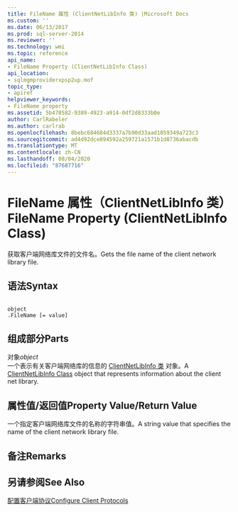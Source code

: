 ```yaml
---
title: FileName 属性 (ClientNetLibInfo 类) |Microsoft Docs
ms.custom: ''
ms.date: 06/13/2017
ms.prod: sql-server-2014
ms.reviewer: ''
ms.technology: wmi
ms.topic: reference
api_name:
- FileName Property (ClientNetLibInfo Class)
api_location:
- sqlmgmproviderxpsp2up.mof
topic_type:
- apiref
helpviewer_keywords:
- FileName property
ms.assetid: 5b478582-9389-4923-a914-0df2d8333b0e
author: CarlRabeler
ms.author: carlrab
ms.openlocfilehash: 8bebc684684d3337a7b90d33aad1059349a723c3
ms.sourcegitcommit: ad4d92dce894592a259721a1571b1d8736abacdb
ms.translationtype: MT
ms.contentlocale: zh-CN
ms.lasthandoff: 08/04/2020
ms.locfileid: "87687716"
---
```

# <a name="filename-property-clientnetlibinfo-class"></a><span data-ttu-id="b0e23-102">FileName 属性（ClientNetLibInfo 类）</span><span class="sxs-lookup"><span data-stu-id="b0e23-102">FileName Property (ClientNetLibInfo Class)</span></span>
  <span data-ttu-id="b0e23-103">获取客户端网络库文件的文件名。</span><span class="sxs-lookup"><span data-stu-id="b0e23-103">Gets the file name of the client network library file.</span></span>  
  
## <a name="syntax"></a><span data-ttu-id="b0e23-104">语法</span><span class="sxs-lookup"><span data-stu-id="b0e23-104">Syntax</span></span>  
  
```  
  
object  
.FileName [= value]  
```  
  
## <a name="parts"></a><span data-ttu-id="b0e23-105">组成部分</span><span class="sxs-lookup"><span data-stu-id="b0e23-105">Parts</span></span>  
 <span data-ttu-id="b0e23-106">对象</span><span class="sxs-lookup"><span data-stu-id="b0e23-106">*object*</span></span>  
 <span data-ttu-id="b0e23-107">一个表示有关客户端网络库的信息的 [ClientNetLibInfo 类](clientnetlibinfo-class.md) 对象。</span><span class="sxs-lookup"><span data-stu-id="b0e23-107">A [ClientNetLibInfo Class](clientnetlibinfo-class.md) object that represents information about the client net library.</span></span>  
  
## <a name="property-valuereturn-value"></a><span data-ttu-id="b0e23-108">属性值/返回值</span><span class="sxs-lookup"><span data-stu-id="b0e23-108">Property Value/Return Value</span></span>  
 <span data-ttu-id="b0e23-109">一个指定客户端网络库文件的名称的字符串值。</span><span class="sxs-lookup"><span data-stu-id="b0e23-109">A string value that specifies the name of the client network library file.</span></span>  
  
## <a name="remarks"></a><span data-ttu-id="b0e23-110">备注</span><span class="sxs-lookup"><span data-stu-id="b0e23-110">Remarks</span></span>  
  
## <a name="see-also"></a><span data-ttu-id="b0e23-111">另请参阅</span><span class="sxs-lookup"><span data-stu-id="b0e23-111">See Also</span></span>  
 [<span data-ttu-id="b0e23-112">配置客户端协议</span><span class="sxs-lookup"><span data-stu-id="b0e23-112">Configure Client Protocols</span></span>](https://technet.microsoft.com/library/ms181035.aspx)  
  
  
